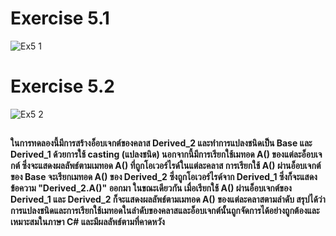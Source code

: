 # Exercise 5.1
![Ex5 1](https://github.com/65030179179Pattarapon/03376836-OOP-2566-Lab-11/assets/144198506/3085f265-5fe7-4fb7-8eee-fe110d6ef496)

# Exercise 5.2
![Ex5 2](https://github.com/65030179179Pattarapon/03376836-OOP-2566-Lab-11/assets/144198506/98f134b2-6f14-4390-8bd4-68671f54707e)

##
#### ในการทดลองนี้มีการสร้างอ็อบเจกต์ของคลาส Derived_2 และทำการแปลงชนิดเป็น Base และ Derived_1 ด้วยการใช้ casting (แปลงชนิด) นอกจากนี้มีการเรียกใช้เมทอด A() ของแต่ละอ็อบเจกต์ ซึ่งจะแสดงผลลัพธ์ตามเมทอด A() ที่ถูกโอเวอร์ไรด์ในแต่ละคลาส การเรียกใช้ A() ผ่านอ็อบเจกต์ของ Base จะเรียกเมทอด A() ของ Derived_2 ซึ่งถูกโอเวอร์ไรด์จาก Derived_1 ซึ่งก็จะแสดงข้อความ "Derived_2.A()" ออกมา ในขณะเดียวกัน เมื่อเรียกใช้ A() ผ่านอ็อบเจกต์ของ Derived_1 และ Derived_2 ก็จะแสดงผลลัพธ์ตามเมทอด A() ของแต่ละคลาสตามลำดับ สรุปได้ว่า การแปลงชนิดและการเรียกใช้เมทอดในลำดับของคลาสและอ็อบเจกต์นั้นถูกจัดการได้อย่างถูกต้องและเหมาะสมในภาษา C# และมีผลลัพธ์ตามที่คาดหวัง




